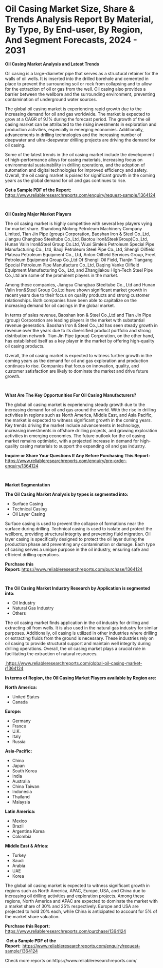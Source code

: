 <p><h1>Oil Casing Market Size, Share & Trends Analysis Report By Material, By Type, By End-user, By Region, And Segment Forecasts, 2024 - 2031</h1></p><p><strong>Oil Casing Market Analysis and Latest Trends</strong></p>
<p><p>Oil casing is a large-diameter pipe that serves as a structural retainer for the walls of oil wells. It is inserted into the drilled borehole and cemented in place to prevent the surrounding soil or rock from collapsing and to allow for the extraction of oil or gas from the well. Oil casing also provides a barrier between the wellbore and the surrounding environment, preventing contamination of underground water sources.</p><p>The global oil casing market is experiencing rapid growth due to the increasing demand for oil and gas worldwide. The market is expected to grow at a CAGR of 9.1% during the forecast period. The growth of the oil casing market can be attributed to the rising investments in exploration and production activities, especially in emerging economies. Additionally, advancements in drilling technologies and the increasing number of deepwater and ultra-deepwater drilling projects are driving the demand for oil casing.</p><p>Some of the latest trends in the oil casing market include the development of high-performance alloys for casing materials, increasing focus on environmental sustainability in drilling operations, and the adoption of automation and digital technologies for improved efficiency and safety. Overall, the oil casing market is poised for significant growth in the coming years as the global demand for oil and gas continues to rise.</p></p>
<p><strong>Get a Sample PDF of the Report:&nbsp;</strong> <a href="https://www.reliableresearchreports.com/enquiry/request-sample/1364124">https://www.reliableresearchreports.com/enquiry/request-sample/1364124</a></p>
<p>&nbsp;</p>
<p><strong>Oil Casing Major Market Players</strong></p>
<p><p>The oil casing market is highly competitive with several key players vying for market share. Shandong Molong Petroleum Machinery Company Limited, Tian Jin Pipe (group) Corporation, Baoshan Iron & Steel Co.,Ltd, Jiangsu Changbao Steeltube Co.,Ltd, Baotou Iron&Steel(Group)Co.,Ltd, Hunan Valin Iron&Steel Group Co.Ltd, Wuxi Simleis Petroleum Special Pipe Manufacturing Co., Ltd, Baoji Petroleum Steel Pipe Co.,Ltd, Shengli Oilfield Plateau Petroleum Equipment Co., Ltd, Anton Oilfield Services Group, Freet Petroleum Equipment Group Co.,Ltd Of Shengli Oil Field, Tianjin Tiangang Special Petroleum Pipe Manufacture Co.,Ltd, Daqing Vanke Oilfield Equipment Manufacturing Co., Ltd, and Zhangjiakou High-Tech Steel Pipe Co.,Ltd are some of the prominent players in the market.</p><p>Among these companies, Jiangsu Changbao Steeltube Co., Ltd and Hunan Valin Iron&Steel Group Co.Ltd have shown significant market growth in recent years due to their focus on quality products and strong customer relationships. Both companies have been able to capitalize on the increasing demand for oil casings in the global market.</p><p>In terms of sales revenue, Baoshan Iron & Steel Co.,Ltd and Tian Jin Pipe (group) Corporation are leading players in the market with substantial revenue generation. Baoshan Iron & Steel Co.,Ltd has seen steady growth in revenue over the years due to its diversified product portfolio and strong distribution network. Tian Jin Pipe (group) Corporation, on the other hand, has established itself as a key player in the market by offering high-quality oil casing products.</p><p>Overall, the oil casing market is expected to witness further growth in the coming years as the demand for oil and gas exploration and production continues to rise. Companies that focus on innovation, quality, and customer satisfaction are likely to dominate the market and drive future growth.</p></p>
<p>&nbsp;</p>
<p><strong>What Are The Key Opportunities For Oil Casing Manufacturers?</strong></p>
<p><p>The global oil casing market is experiencing steady growth due to the increasing demand for oil and gas around the world. With the rise in drilling activities in regions such as North America, Middle East, and Asia Pacific, the market is expected to witness significant growth in the coming years. Key trends driving the market include advancements in technology, increasing investments in offshore drilling projects, and growing exploration activities in emerging economies. The future outlook for the oil casing market remains optimistic, with a projected increase in demand for high-quality casing materials to support the expanding oil and gas industry.</p></p>
<p><strong>Inquire or Share Your Questions If Any Before Purchasing This Report:</strong> <a href="https://www.reliableresearchreports.com/enquiry/pre-order-enquiry/1364124">https://www.reliableresearchreports.com/enquiry/pre-order-enquiry/1364124</a></p>
<p>&nbsp;</p>
<p><strong>Market Segmentation</strong></p>
<p><strong>The Oil Casing Market Analysis by types is segmented into:</strong></p>
<p><ul><li>Surface Casing</li><li>Technical Casing</li><li>Oil Layer Casing</li></ul></p>
<p><p>Surface casing is used to prevent the collapse of formations near the surface during drilling. Technical casing is used to isolate and protect the wellbore, providing structural integrity and preventing fluid migration. Oil layer casing is specifically designed to protect the oil layer during the production phase and preventing any contamination or damage. Each type of casing serves a unique purpose in the oil industry, ensuring safe and efficient drilling operations.</p></p>
<p><strong>Purchase this Report:&nbsp;</strong><a href="https://www.reliableresearchreports.com/purchase/1364124">https://www.reliableresearchreports.com/purchase/1364124</a></p>
<p>&nbsp;</p>
<p><strong>The Oil Casing Market Industry Research by Application is segmented into:</strong></p>
<p><ul><li>Oil Industry</li><li>Natural Gas Industry</li><li>Others</li></ul></p>
<p><p>The oil casing market finds application in the oil industry for drilling and extracting oil from wells. It is also used in the natural gas industry for similar purposes. Additionally, oil casing is utilized in other industries where drilling or extracting fluids from the ground is necessary. These industries rely on oil casing to provide structural support and maintain well integrity during drilling operations. Overall, the oil casing market plays a crucial role in facilitating the extraction of natural resources.</p></p>
<p><a href="https://www.reliableresearchreports.com/global-oil-casing-market-r1364124">&nbsp;https://www.reliableresearchreports.com/global-oil-casing-market-r1364124</a></p>
<p><strong>In terms of Region, the Oil Casing Market Players available by Region are:</strong></p>
<p>
    <p> <strong> North America: </strong>
        <ul>
            <li>United States</li>
            <li>Canada</li>
        </ul>
        </p> 
    <p> <strong> Europe: </strong>
        <ul>
            <li>Germany</li>
            <li>France</li>
            <li>U.K.</li>
            <li>Italy</li>
            <li>Russia</li>
        </ul>
        </p> 
    <p> <strong> Asia-Pacific: </strong>
        <ul>
            <li>China</li>
            <li>Japan</li>
            <li>South Korea</li>
            <li>India</li>
            <li>Australia</li>
            <li>China Taiwan</li>
            <li>Indonesia</li>
            <li>Thailand</li>
            <li>Malaysia</li>
        </ul>
        </p> 
    <p> <strong> Latin America: </strong>
        <ul>
            <li>Mexico</li>
            <li>Brazil</li>
            <li>Argentina Korea</li>
            <li>Colombia</li>
        </ul>
        </p> 
    <p> <strong> Middle East & Africa: </strong>
        <ul>
            <li>Turkey</li>
            <li>Saudi</li>
            <li>Arabia</li>
            <li>UAE</li>
            <li>Korea</li>
        </ul>
    </p>
    </p>
<p><p>The global oil casing market is expected to witness significant growth in regions such as North America, APAC, Europe, USA, and China due to increasing oil drilling activities and exploration projects. Among these regions, North America and APAC are expected to dominate the market with a market share of 30% and 25% respectively. Europe and USA are projected to hold 20% each, while China is anticipated to account for 5% of the market share valuation.</p></p>
<p><strong>Purchase this Report: </strong><a href="https://www.reliableresearchreports.com/purchase/1364124">https://www.reliableresearchreports.com/purchase/1364124</a></p>
<p>&nbsp;<strong>Get a Sample PDF of the Report:&nbsp;&nbsp;</strong><a href="https://www.reliableresearchreports.com/enquiry/request-sample/1364124">https://www.reliableresearchreports.com/enquiry/request-sample/1364124</a></p>
<p><strong></strong></p>
<p>Check more reports on https://www.reliableresearchreports.com/</p>